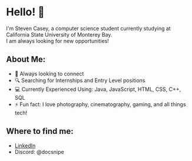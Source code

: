 <h1 >Hello! 👋</h1>
I'm Steven Casey, a computer science student currently studying at California State University of Monterey Bay.<br>
I am always looking for new opportunities!

## About Me:
- :two_men_holding_hands: Always looking to connect
- 🔍 Searching for Internships and Entry Level positions
- 💻 Currently Experienced Using: Java, JavaScript, HTML, CSS, C++, SQL
- ⚡ Fun fact: I love photography, cinematography, gaming, and all things tech!

## Where to find me:
- [LinkedIn](https://www.linkedin.com/in/CaseySteven/)
- Discord: @docsnipe

